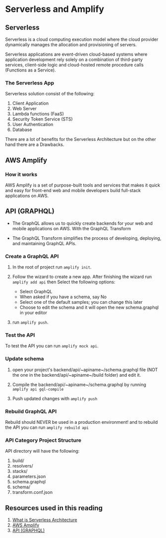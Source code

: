 # Serverless and Amplify

## Serverless

Serverless is a cloud computing execution model where the cloud provider dynamically manages the allocation and provisioning of servers.

Serverless applications are event-driven cloud-based systems where application development rely solely on a combination of third-party services, client-side logic and cloud-hosted remote procedure calls (Functions as a Service).

### The Serverless App

Serverless solution consist of the following:

1. Client Application
2. Web Server
3. Lambda functions (FaaS)
4. Security Token Service (STS)
5. User Authentication
6. Database

There are a lot of benefits for the Serverless Architecture but on the other hand there are a Drawbacks.

## AWS Amplify

### How it works

AWS Amplify is a set of purpose-built tools and services that makes it quick and easy for front-end web and mobile developers build full-stack applications on AWS.

## API (GRAPHQL)

* The GraphQL allows us to quickly create backends for your web and mobile applications on AWS. With the GraphQL Transform

* The GraphQL Transform simplifies the process of developing, deploying, and maintaining GraphQL APIs.

### Create a GraphQL API

1. In the root of project run `amplify init`.
2. Follow the wizard to create a new app. After finishing the wizard run `amplify add api` then Select the following options:

    * Select GraphQL
    * When asked if you have a schema, say No
    * Select one of the default samples; you can change this later
    * Choose to edit the schema and it will open the new schema.graphql in your editor

3. run `amplify push`.

### Test the API

To test the API you can run `amplify mock api`.

### Update schema

1. open your project's backend/api/~apiname~/schema.graphql file (NOT the one in the backend/api/~apiname~/build folder) and edit it.

2. Compile the backend/api/~apiname~/schema.graphql by running `amplify api gql-compile`

3. Push updated changes with `amplify push`

### Rebuild GraphQL API

Rebuild should NEVER be used in a production environment! and to rebuild the API you can run `amplify rebuild api`

### API Category Project Structure

API directory will have the following:

1. build/
2. resolvers/
3. stacks/
4. parameters.json
5. schema.graphql
6. schema/
7. transform.conf.json

## Resources used in this reading

1. [What is Serverless Architecture](https://hackernoon.com/what-is-serverless-architecture-what-are-its-pros-and-cons-cc4b804022e9)
2. [AWS Amplify](https://aws.amazon.com/ar/amplify/)
3. [API (GRAPHQL)](https://docs.amplify.aws/cli/graphql-transformer/overview/)